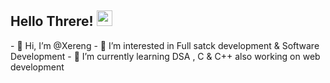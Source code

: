 <h2>Hello Threre! <img src="https://raw.githubusercontent.com/ABSphreak/master/gifs/Hi.gif" height="25px"></h2>
- 👋 Hi, I’m @Xereng
- 👀 I’m interested in Full satck development & Software Development
- 🌱 I’m currently learning DSA , C & C++ also working on web development
  
<!---
Xereng/Xereng is a ✨ special ✨ repository because its `README.md` (this file) appears on your GitHub profile.
You can click the Preview link to take a look at your changes.
--->
